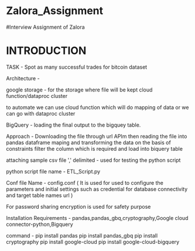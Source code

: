 # Zalora_Assignment
#Interview Assignment of Zalora

# INTRODUCTION

TASK -   Spot as many successful trades for bitcoin dataset 

Architecture - 

google storage - for the storage where file will be kept
cloud function/dataproc cluster

to automate we can use cloud function which will do mapping of data or we can go with
dataproc cluster 

BigQuery -  loading the final output to the bigquey table.


Approach -  Downloading the file through url APIm then reading the file into pandas dataframe
			maping  and transforming the data on the basis of constraints
			filter the column which is required and load into biquery table
			
attaching sample csv file ',' delimited - used for testing the python script

python script file name - ETL_Script.py

Conf file Name - config.conf ( It is used for used to configure the parameters and initial settings such as credential for database connectivity and 
								target table names
								url
								)
								
For password sharing encryption is used for safety purpose



Installation Requirements - pandas,pandas_gbq,cryptography,Google cloud connector-python,Bigquery

command - pip install pandas
		  pip install pandas_gbq
		  pip install cryptography
		  pip install google-cloud
		  pip install google-cloud-bigquery

